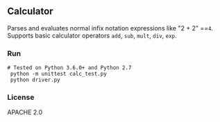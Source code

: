 ## Calculator

Parses and evaluates normal infix notation expressions like "2 + 2" ==`4`.
Supports basic calculator operators `add`, `sub`, `mult`, `div`, `exp`.


### Run
```
# Tested on Python 3.6.0+ and Python 2.7
 python -m unittest calc_test.py
 python driver.py
```

### License

APACHE 2.0
